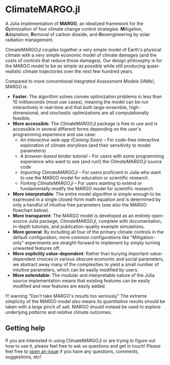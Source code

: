 # ClimateMARGO.jl

A Julia implementation of **MARGO**, an idealized framework for the **O**ptimization of four climate change control strategies: **M**itigation, **A**daptation, **R**emoval of carbon dioxide, and **G**eoengineering by solar radiation management.

ClimateMARGO.jl couples together a very simple model of Earth's physical climate with a very simple economic model of climate damages (and the costs of controls that reduce those damages). Our design philosophy is for the MARGO model to be *as simple as possible* while still producing quasi-realistic climate trajectories over the next few hundred years.

Compared to more conventional *Integrated Assessment Models (IAMs)*, MARGO is:
* **Faster**: The algorithm solves convex optimization problems in less than 10 milliseconds (most use cases), meaning the model can be run interactively in real-time and that both large-ensemble, high-dimensional, and stochastic optimizations are all computationally feasible.
* **More accessible**: The ClimateMARGO.jl package is free to use and is accessible in several different forms depending on the user's programming experience and use case:
  * *An interactive web-app (Coming Soon)* – For code-free interactive exploration of climate storylines (and their sensitivity to model parameters)
  * *A browser-based binder tutorial* – For users with some programming experience who want to see (and run!) the *ClimateMARGO.jl* source code
  * *Importing ClimateMARGO.jl* – For users proficient in Julia who want to use the MARGO model for education or scientific research
  * *Forking ClimateMARGO.jl* – For users wanting to extend or fundamentally modify the MARGO model for scientific research
* **More interpretable**: The entire model algorithm is simple enough to be expressed in a single closed-form math equation and is determined by only a handful of intuitive free parameters (see also the MARGO flowchart below).
* **More transparent**: The MARGO model is developed as an entirely open-source Julia package, *ClimateMARGO.jl*, complete with documentation, in-depth tutorials, and publication-quality example simulations.
* **More general**: By including all four of the primary climate controls in the default configuration, more common configurations like "Mitigation-only" experiments are straight-forward to implement by simply turning unwanted features off.
* **More explicitly value-dependent**: Rather than burying important value-dependent choices in various obscure economic and social parameters, we abstract away many of the complexities to yield a small number of intuitive parameters, which can be easily modified by users.
* **More extendable**: The modular and interpretable nature of the Julia source implementation means that existing features can be easily modified and new features are easily added.

!!! warning "Don't take MARGO's results too seriously"
    The extreme simplicity of the MARGO model also means its *quantitative* results should be taken with a large pinch of salt. MARGO should instead be used to explore underlying *patterns* and *relative* climate outcomes.

## Getting help

If you are interested in using ClimateMARGO.jl or are trying to figure out how to use it, please feel free to ask us questions and get in touch! Please feel free to [open an issue](https://github.com/hdrake/ClimateMARGO.jl/issues/new) if you have any questions, comments, suggestions, etc!
